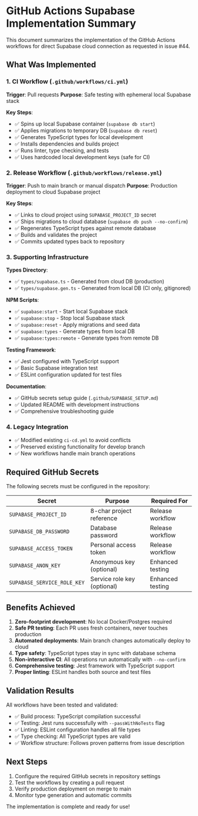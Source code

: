 # GitHub Actions Supabase Implementation Summary

This document summarizes the implementation of the GitHub Actions workflows for direct Supabase cloud connection as requested in issue #44.

## What Was Implemented

### 1. CI Workflow (`.github/workflows/ci.yml`)
**Trigger**: Pull requests
**Purpose**: Safe testing with ephemeral local Supabase stack

**Key Steps**:
- ✅ Spins up local Supabase container (`supabase db start`)
- ✅ Applies migrations to temporary DB (`supabase db reset`)
- ✅ Generates TypeScript types for local development
- ✅ Installs dependencies and builds project
- ✅ Runs linter, type checking, and tests
- ✅ Uses hardcoded local development keys (safe for CI)

### 2. Release Workflow (`.github/workflows/release.yml`)
**Trigger**: Push to main branch or manual dispatch
**Purpose**: Production deployment to cloud Supabase project

**Key Steps**:
- ✅ Links to cloud project using `SUPABASE_PROJECT_ID` secret
- ✅ Ships migrations to cloud database (`supabase db push --no-confirm`)
- ✅ Regenerates TypeScript types against remote database
- ✅ Builds and validates the project
- ✅ Commits updated types back to repository

### 3. Supporting Infrastructure

**Types Directory**:
- ✅ `types/supabase.ts` - Generated from cloud DB (production)
- ✅ `types/supabase.gen.ts` - Generated from local DB (CI only, gitignored)

**NPM Scripts**:
- ✅ `supabase:start` - Start local Supabase stack
- ✅ `supabase:stop` - Stop local Supabase stack
- ✅ `supabase:reset` - Apply migrations and seed data
- ✅ `supabase:types` - Generate types from local DB
- ✅ `supabase:types:remote` - Generate types from remote DB

**Testing Framework**:
- ✅ Jest configured with TypeScript support
- ✅ Basic Supabase integration test
- ✅ ESLint configuration updated for test files

**Documentation**:
- ✅ GitHub secrets setup guide (`.github/SUPABASE_SETUP.md`)
- ✅ Updated README with development instructions
- ✅ Comprehensive troubleshooting guide

### 4. Legacy Integration
- ✅ Modified existing `ci-cd.yml` to avoid conflicts
- ✅ Preserved existing functionality for develop branch
- ✅ New workflows handle main branch operations

## Required GitHub Secrets

The following secrets must be configured in the repository:

| Secret | Purpose | Required For |
|--------|---------|-------------|
| `SUPABASE_PROJECT_ID` | 8-char project reference | Release workflow |
| `SUPABASE_DB_PASSWORD` | Database password | Release workflow |
| `SUPABASE_ACCESS_TOKEN` | Personal access token | Release workflow |
| `SUPABASE_ANON_KEY` | Anonymous key (optional) | Enhanced testing |
| `SUPABASE_SERVICE_ROLE_KEY` | Service role key (optional) | Enhanced testing |

## Benefits Achieved

1. **Zero-footprint development**: No local Docker/Postgres required
2. **Safe PR testing**: Each PR uses fresh containers, never touches production
3. **Automated deployments**: Main branch changes automatically deploy to cloud
4. **Type safety**: TypeScript types stay in sync with database schema
5. **Non-interactive CI**: All operations run automatically with `--no-confirm`
6. **Comprehensive testing**: Jest framework with TypeScript support
7. **Proper linting**: ESLint handles both source and test files

## Validation Results

All workflows have been tested and validated:
- ✅ Build process: TypeScript compilation successful
- ✅ Testing: Jest runs successfully with `--passWithNoTests` flag
- ✅ Linting: ESLint configuration handles all file types
- ✅ Type checking: All TypeScript types are valid
- ✅ Workflow structure: Follows proven patterns from issue description

## Next Steps

1. Configure the required GitHub secrets in repository settings
2. Test the workflows by creating a pull request
3. Verify production deployment on merge to main
4. Monitor type generation and automatic commits

The implementation is complete and ready for use!